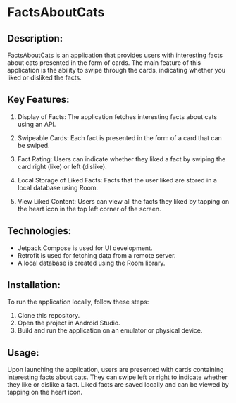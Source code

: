 # FactsAboutCats

## Description:

FactsAboutCats is an application that provides users with interesting facts about cats presented in the form of cards. The main feature of this application is the ability to swipe through the cards, indicating whether you liked or disliked the facts.

## Key Features:

1. Display of Facts: The application fetches interesting facts about cats using an API.

2. Swipeable Cards: Each fact is presented in the form of a card that can be swiped.

3. Fact Rating: Users can indicate whether they liked a fact by swiping the card right (like) or left (dislike).

4. Local Storage of Liked Facts: Facts that the user liked are stored in a local database using Room.

5. View Liked Content: Users can view all the facts they liked by tapping on the heart icon in the top left corner of the screen.

## Technologies:

- Jetpack Compose is used for UI development.
- Retrofit is used for fetching data from a remote server.
- A local database is created using the Room library.

## Installation:

To run the application locally, follow these steps:

1. Clone this repository.
2. Open the project in Android Studio.
3. Build and run the application on an emulator or physical device.

## Usage:

Upon launching the application, users are presented with cards containing interesting facts about cats. They can swipe left or right to indicate whether they like or dislike a fact. Liked facts are saved locally and can be viewed by tapping on the heart icon.

